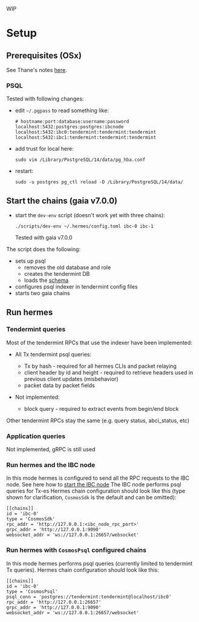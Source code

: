 WIP

# Setup
## Prerequisites (OSx)
See Thane's notes [here](https://hedgedoc.informal.systems/G3PkdLXKT86oOTGWrGQe5g#).

### PSQL
Tested with following changes:
- edit `~/.pgpass` to read something like:
    ```
    # hostname:port:database:username:password
    localhost:5432:postgres:postgres:ibcnode
    localhost:5432:ibc0:tendermint:tendermint:tendermint
    localhost:5432:ibc1:tendermint:tendermint:tendermint
    ```
- add trust for local here:
    ```
    sudo vim /Library/PostgreSQL/14/data/pg_hba.conf
    ```
- restart:
    ```
    sudo -u postgres pg_ctl reload -D /Library/PostgreSQL/14/data/
    ```
## Start the chains (gaia v7.0.0)
- start the `dev-env` script (doesn't work yet with three chains):
  ```
  ./scripts/dev-env ~/.hermes/config.toml ibc-0 ibc-1
  ```
  Tested with gaia v7.0.0

The script does the following:
- sets up psql
  - removes the old database and role
  - creates the tendermint DB
  - loads the [schema](https://github.com/informalsystems/ibc-rs/blob/anca/ibcnode/relayer-x/schema.sql)
- configures psql indexer in tendermint config files
- starts two gaia chains

## Run hermes
### Tendermint queries
Most of the tendermint RPCs that use the indexer have been implemented:
- All Tx tendermint psql queries:
  - Tx by hash - required for all hermes CLIs and packet relaying
  - client header by id and height - required to retrieve headers used in previous client updates (misbehavior)
  - packet data by packet fields

- Not implemented:
  - block query - required to extract events from begin/end block

Other tendermint RPCs stay the same (e.g. query status, abci_status, etc)

### Application queries
Not implemented, gRPC is still used

### Run hermes and the IBC node
In this mode hermes is configured to send all the RPC requests to the IBC node.
See here how to [start the IBC node](https://github.com/informalsystems/ibc-rs/blob/anca/ibcnode/relayer-x/ibc-proxy/README.md)
The IBC node performs psql queries for Tx-es
Hermes chain configuration should look like this (type shown for clarification, `CosmosSdk` is the default and can be omitted):
  ```
  [[chains]]
  id = 'ibc-0'
  type = 'CosmosSdk'
  rpc_addr = 'http://127.0.0.1:<ibc_node_rpc_port>'
  grpc_addr = 'http://127.0.0.1:9090'
  websocket_addr = 'ws://127.0.0.1:26657/websocket'
  ```

### Run hermes with `CosmosPsql` configured chains
In this mode hermes performs psql queries (currently limited to tendermint Tx queries).
Hermes chain configuration should look like this:
  ```
  [[chains]]
  id = 'ibc-0'
  type = 'CosmosPsql'
  psql_conn = 'postgres://tendermint:tendermint@localhost/ibc0'
  rpc_addr = 'http://127.0.0.1:26657'
  grpc_addr = 'http://127.0.0.1:9090'
  websocket_addr = 'ws://127.0.0.1:26657/websocket'
  ```


